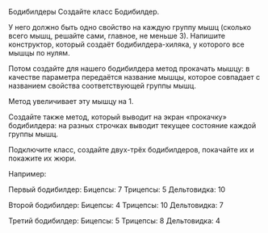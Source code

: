 Бодибилдеры
Создайте класс Бодибилдер.

У него должно быть одно свойство на каждую группу мышц (сколько всего мышц, решайте сами, главное, не меньше 3). Напишите конструктор, который создаёт бодибилдера-хиляка, у которого все мышцы по нулям.

Потом создайте для нашего бодибилдера метод прокачать мышцу: в качестве параметра передаётся название мышцы, которое совпадает с названием свойства соответствующей группы мышц.

Метод увеличивает эту мышцу на 1.

Создайте также метод, который выводит на экран «прокачку» бодибилдера: на разных строчках выводит текущее состояние каждой группы мышц.

Подключите класс, создайте двух-трёх бодибилдеров, покачайте их и покажите их жюри.

Например:

Первый бодибилдер:
Бицепсы: 7
Трицепсы: 5
Дельтовидка: 10

Второй бодибилдер:
Бицепсы: 4
Трицепсы: 10
Дельтовидка: 7

Третий бодибилдер:
Бицепсы: 5
Трицепсы: 8
Дельтовидка: 4